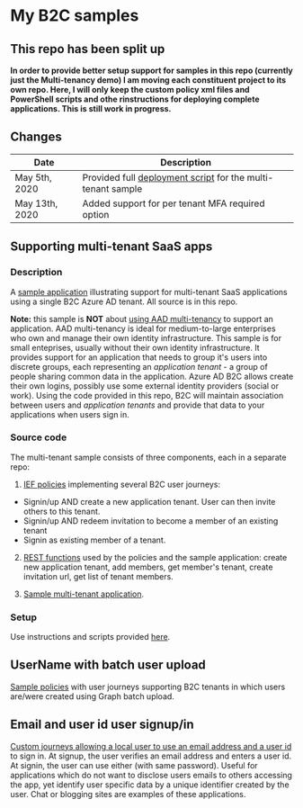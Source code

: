 # My B2C samples

## This repo has been split up

**In order to provide better setup support for samples in this repo (currently just the Multi-tenancy demo) I am moving each constituent project to its own repo. Here, I will only keep the custom policy xml files and PowerShell scripts and othe rinstructions for deploying complete applications. This is still work in progress.**

## Changes

| Date  | Description  |
|---|---|
| May 5th, 2020  | Provided full [deployment script](https://github.com/mrochon/b2csamples/tree/master/Scripts/MultiTenant) for the multi-tenant sample |
| May 13th, 2020  | Added support for per tenant MFA required option |

## Supporting multi-tenant SaaS apps

### Description
A [sample application](https://b2cmultitenant.azurewebsites.net) illustrating support for multi-tenant SaaS applications using a single B2C Azure AD tenant. All source is in this repo.

**Note:** this sample is **NOT** about [using AAD multi-tenancy](https://docs.microsoft.com/en-us/azure/dotnet-develop-multitenant-applications) to support an application. AAD multi-tenancy is ideal for medium-to-large enterprises who own and manage their own identity infrastructure. This sample is for small enteprises, usually without their own identity infrastructure. It provides support for an application that needs to group it's users into discrete groups, each representing an *application tenant* - a group of people sharing common data in the application. Azure AD B2C allows create their own logins, possibly use some external identity providers (social or work). Using the code provided in this repo, B2C will maintain association between users and *application tenants* and provide that data to your applications when users sign in.

### Source code

The multi-tenant sample consists of three components, each in a separate repo:

1. [IEF policies](https://github.com/mrochon/b2c-mt-rest) implementing several B2C user journeys:
- Signin/up AND create a new application tenant. User can then invite others to this tenant.
- Signin/up AND redeem invitation to become a member of an existing tenant
- Signin as existing member of a tenant.

2. [REST functions](https://github.com/mrochon/b2csamples/tree/master/REST) used by the policies and the sample application: create new application tenant, add members, get member's tenant, create invitation url, get list of tenant members.

3. [Sample multi-tenant application](https://github.com/mrochon/b2c-mt-webapp).

### Setup

Use instructions and scripts provided [here](https://github.com/mrochon/b2csamples/tree/master/Scripts/MultiTenant).

## UserName with batch user upload

[Sample policies](https://github.com/mrochon/b2csamples/tree/master/Policies/UserName) with user journeys supporting B2C tenants in which users are/were created using Graph batch upload.

## Email and user id user signup/in
[Custom journeys allowing a local user to use an email address and a user id](https://github.com/mrochon/b2csamples/tree/master/Policies/EmailAndUserId) to sign in. At signup, the user verifies an email address and enters 
a user id. At signin, the user can use either (with same password). Useful for applications which do not want to disclose users emails to others 
accessing the app, yet identify user specific data by a unique identifier created by the user. Chat or blogging sites are examples of these applications.
